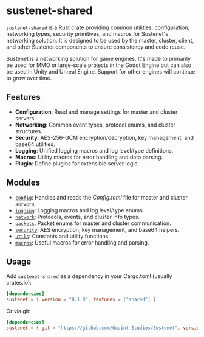 # sustenet-shared

`sustenet-shared` is a Rust crate providing common utilities, configuration, networking types, security primitives, and macros for Sustenet's networking solution. It is designed to be used by the master, cluster, client, and other Sustenet components to ensure consistency and code reuse.

Sustenet is a networking solution for game engines. It's made to primarily be used for MMO or large-scale projects in the Godot Engine but can also be used in Unity and Unreal Engine. Support for other engines will continue to grow over time.

## Features

- **Configuration**: Read and manage settings for master and cluster servers.
- **Networking**: Common event types, protocol enums, and cluster structures.
- **Security**: AES-256-GCM encryption/decryption, key management, and base64 utilities.
- **Logging**: Unified logging macros and log level/type definitions.
- **Macros**: Utility macros for error handling and data parsing.
- **Plugin**: Define plugins for extensible server logic.

## Modules

- [`config`](src/config.rs): Handles and reads the *Config.toml* file for master and cluster servers.
- [`logging`](src/logging.rs): Logging macros and log level/type enums.
- [`network`](src/network.rs): Protocols, events, and cluster info types.
- [`packets`](src/packets.rs): Packet enums for master and cluster communication.
- [`security`](src/security.rs): AES encryption, key management, and base64 helpers.
- [`utils`](src/utils.rs): Constants and utility functions.
- [`macros`](src/macros.rs): Useful macros for error handling and parsing.

## Usage

Add `sustenet-shared` as a dependency in your Cargo.toml (usually crates.io):

```toml
[dependencies]
sustenet = { version = "0.1.0", features = ["shared"] }
```

Or via git:
```toml
[dependencies]
sustenet = { git = "https://github.com/Quaint-Studios/Sustenet", version = "0.1.0", features = ["shared"] }
```

